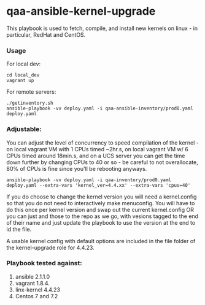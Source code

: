 # qaa-ansible-kernel-upgrade
This playbook is used to fetch, compile, and install new kernels on linux - in particular, RedHat and CentOS.

### Usage
For local dev:
```
cd local_dev
vagrant up
``` 

For remote servers:
```
./getinventory.sh
ansible-playbook -vv deploy.yaml -i qaa-ansible-inventory/prod0.yaml deploy.yaml
```

### Adjustable: 
You can adjust the level of concurrency to speed compilation of the kernel - on local vagrant VM with 1 CPUs timed ~2hr.s, on local vagrant VM w/ 6 CPUs timed around 18min.s, and on a UCS server you can get the time down further by changing CPUs to 40 or so - be careful to not overallocate, 80% of CPUs is fine since you'll be rebooting anyways.
```
ansible-playbook -vv deploy.yaml -i qaa-inventory/prod0.yaml deploy.yaml --extra-vars 'kernel_ver=4.4.xx' --extra-vars 'cpus=40'
```

If you do choose to change the kernel version you will need a kernel.config so that you do not need to interactively make menuconfig. You will have to do this once per kernel version and swap out the current kernel.config OR you can just and those to the repo as we go, with vesions tagged to the end of their name and just update the playbook to use the version at the end to id the file.

A usable kernel config with default options are included in the file folder of the kernel-upgrade role for 4.4.23.


### Playbook tested against:
1. ansible 2.1.1.0 
2. vagrant 1.8.4.
3. linx-kernel 4.4.23
4. Centos 7 and 7.2
